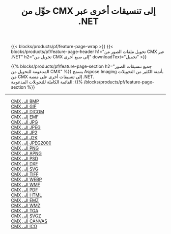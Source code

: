 ﻿---
title: حوِّل من CMX إلى تنسيقات أخرى عبر .NET 
weight: 3920
url: /ar/net/conversion/from/cmx 
lang: ar
langdirlevel: 2
locales: zh-hans,ja,it,ru,de,es,fr,nl,id,lt,pl,pt,vi,tr,ko,zh-hant,ar,hi,th,sv,cs,uk,he
description: باستخدام Aspose.Imaging ، يمكنك بسهولة التحويل من CMX إلى تنسيقات أخرى
---

{{< blocks/products/pf/feature-page-wrap >}}
{{< blocks/products/pf/feature-page-header h1="تحويل ملفات الصور من CMX عبر .NET" h2="تحويل من CMX إلى صيغ أخرى" downloadText="تحميل" >}}


{{% blocks/products/pf/feature-page-section  h2="جميع تنسيقات الصور المدعومة للتحويل من CMX" %}}
يسمح Aspose.Imaging بأتمتة الكثير من التحويلات من CMX إلى تنسيقات أخرى على منصة .NET.
<br/>
القائمة الكاملة للتحويلات المدعومة:
{{% /blocks/products/pf/feature-page-section %}}
<div class="container-fluid productfamilypage bg-gray">
    <div class="convertypes bg-gray agp-content section">
        <div class="container">
		<hr style="margin-left:-20px;"/>
		<div class="row other-converters">
		    <div class='col-md-2 other-converter remove-lp remove-rp'><a href="/imaging/ar/net/conversion/cmx-to-bmp" >CMX إلى BMP</a></div><div class='col-md-2 other-converter remove-lp remove-rp'><a href="/imaging/ar/net/conversion/cmx-to-gif" >CMX إلى GIF</a></div><div class='col-md-2 other-converter remove-lp remove-rp'><a href="/imaging/ar/net/conversion/cmx-to-dicom" >CMX إلى DICOM</a></div><div class='col-md-2 other-converter remove-lp remove-rp'><a href="/imaging/ar/net/conversion/cmx-to-emf" >CMX إلى EMF</a></div><div class='col-md-2 other-converter remove-lp remove-rp'><a href="/imaging/ar/net/conversion/cmx-to-jpg" >CMX إلى JPG</a></div><div class='col-md-2 other-converter remove-lp remove-rp'><a href="/imaging/ar/net/conversion/cmx-to-jpeg" >CMX إلى JPEG</a></div><div class='col-md-2 other-converter remove-lp remove-rp'><a href="/imaging/ar/net/conversion/cmx-to-jp2" >CMX إلى JP2</a></div><div class='col-md-2 other-converter remove-lp remove-rp'><a href="/imaging/ar/net/conversion/cmx-to-j2k" >CMX إلى J2K</a></div><div class='col-md-2 other-converter remove-lp remove-rp'><a href="/imaging/ar/net/conversion/cmx-to-jpeg2000" >CMX إلى JPEG2000</a></div><div class='col-md-2 other-converter remove-lp remove-rp'><a href="/imaging/ar/net/conversion/cmx-to-png" >CMX إلى PNG</a></div><div class='col-md-2 other-converter remove-lp remove-rp'><a href="/imaging/ar/net/conversion/cmx-to-apng" >CMX إلى APNG</a></div><div class='col-md-2 other-converter remove-lp remove-rp'><a href="/imaging/ar/net/conversion/cmx-to-psd" >CMX إلى PSD</a></div><div class='col-md-2 other-converter remove-lp remove-rp'><a href="/imaging/ar/net/conversion/cmx-to-dxf" >CMX إلى DXF</a></div><div class='col-md-2 other-converter remove-lp remove-rp'><a href="/imaging/ar/net/conversion/cmx-to-svg" >CMX إلى SVG</a></div><div class='col-md-2 other-converter remove-lp remove-rp'><a href="/imaging/ar/net/conversion/cmx-to-tiff" >CMX إلى TIFF</a></div><div class='col-md-2 other-converter remove-lp remove-rp'><a href="/imaging/ar/net/conversion/cmx-to-webp" >CMX إلى WEBP</a></div><div class='col-md-2 other-converter remove-lp remove-rp'><a href="/imaging/ar/net/conversion/cmx-to-wmf" >CMX إلى WMF</a></div><div class='col-md-2 other-converter remove-lp remove-rp'><a href="/imaging/ar/net/conversion/cmx-to-pdf" >CMX إلى PDF</a></div><div class='col-md-2 other-converter remove-lp remove-rp'><a href="/imaging/ar/net/conversion/cmx-to-html" >CMX إلى HTML</a></div><div class='col-md-2 other-converter remove-lp remove-rp'><a href="/imaging/ar/net/conversion/cmx-to-emz" >CMX إلى EMZ</a></div><div class='col-md-2 other-converter remove-lp remove-rp'><a href="/imaging/ar/net/conversion/cmx-to-wmz" >CMX إلى WMZ</a></div><div class='col-md-2 other-converter remove-lp remove-rp'><a href="/imaging/ar/net/conversion/cmx-to-tga" >CMX إلى TGA</a></div><div class='col-md-2 other-converter remove-lp remove-rp'><a href="/imaging/ar/net/conversion/cmx-to-svgz" >CMX إلى SVGZ</a></div><div class='col-md-2 other-converter remove-lp remove-rp'><a href="/imaging/ar/net/conversion/cmx-to-canvas" >CMX إلى CANVAS</a></div><div class='col-md-2 other-converter remove-lp remove-rp'><a href="/imaging/ar/net/conversion/cmx-to-ico" >CMX إلى ICO</a></div>
                </div>
        </div>
    </div>
</div>
<br/>

